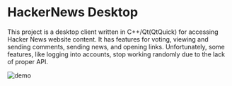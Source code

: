 # HackerNews Desktop

This project is a desktop client written in C++/Qt(QtQuick) for accessing Hacker News website content. It has features for voting, viewing and sending comments, sending news, and opening links. Unfortunately, some features, like logging into accounts, stop working randomly due to the lack of proper API.

![demo](demo.gif)
